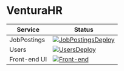 # VenturaHR

| Service | Status |
|---------|--------|
| JobPostings | [![JobPostingsDeploy](https://github.com/fabioper/VenturaHR/actions/workflows/jobpostings.yml/badge.svg?branch=main)](https://github.com/fabioper/VenturaHR/actions/workflows/jobpostings.yml) |
| Users | [![UsersDeploy](https://github.com/fabioper/VenturaHR/actions/workflows/users.yml/badge.svg?branch=main)](https://github.com/fabioper/VenturaHR/actions/workflows/users.yml) |
| Front-end UI | [![Front-end](https://vercelbadge.vercel.app/api/fabioper/VenturaHR?style=plastic)](https://vercel.com/fabioper/ventura-hr/deployments) |
